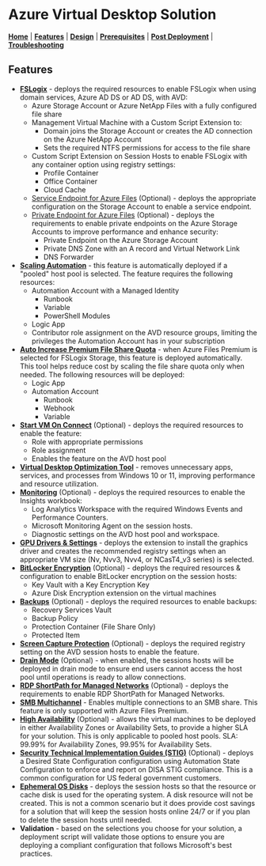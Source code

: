 # Azure Virtual Desktop Solution

[**Home**](../readme.md) | [**Features**](./features.md) | [**Design**](./design.md) | [**Prerequisites**](./prerequisites.md) | [**Post Deployment**](./post.md) | [**Troubleshooting**](./troubleshooting.md)

## Features

- [**FSLogix**](https://docs.microsoft.com/en-us/fslogix/overview) - deploys the required resources to enable FSLogix when using domain services, Azure AD DS or AD DS, with AVD:
  - Azure Storage Account or Azure NetApp Files with a fully configured file share
  - Management Virtual Machine with a Custom Script Extension to:
    - Domain joins the Storage Account or creates the AD connection on the Azure NetApp Account
    - Sets the required NTFS permissions for access to the file share
  - Custom Script Extension on Session Hosts to enable FSLogix with any container option using registry settings:
    - Profile Container
    - Office Container
    - Cloud Cache
  - [Service Endpoint for Azure Files](https://docs.microsoft.com/en-us/azure/storage/files/storage-files-networking-overview#public-endpoint-firewall-settings) (Optional) - deploys the appropriate configuration on the Storage Account to enable a service endpoint.
  - [Private Endpoint for Azure Files](https://docs.microsoft.com/en-us/azure/storage/files/storage-files-networking-overview#private-endpoints) (Optional) - deploys the requirements to enable private endpoints on the Azure Storage Accounts to improve performance and enhance security:
    - Private Endpoint on the Azure Storage Account
    - Private DNS Zone with an A record and Virtual Network Link
    - DNS Forwarder
- [**Scaling Automation**](https://docs.microsoft.com/en-us/azure/virtual-desktop/scaling-automation-logic-apps) - this feature is automatically deployed if a "pooled" host pool is selected. The feature requires the following resources:
  - Automation Account with a Managed Identity
    - Runbook
    - Variable
    - PowerShell Modules
  - Logic App
  - Contributor role assignment on the AVD resource groups, limiting the privileges the Automation Account has in your subscription
- [**Auto Increase Premium File Share Quota**](https://github.com/Azure-Samples/azure-files-samples/tree/master/autogrow-PFS-quota) - when Azure Files Premium is selected for FSLogix Storage, this feature is deployed automatically. This tool helps reduce cost by scaling the file share quota only when needed. The following resources will be deployed:
  - Logic App
  - Automation Account
    - Runbook
    - Webhook
    - Variable
- [**Start VM On Connect**](https://docs.microsoft.com/en-us/azure/virtual-desktop/start-virtual-machine-connect?tabs=azure-portal) (Optional) - deploys the required resources to enable the feature:
  - Role with appropriate permissions
  - Role assignment
  - Enables the feature on the AVD host pool
- **[Virtual Desktop Optimization Tool](https://github.com/The-Virtual-Desktop-Team/Virtual-Desktop-Optimization-Tool)** - removes unnecessary apps, services, and processes from Windows 10 or 11, improving performance and resource utilization.
- [**Monitoring**](https://docs.microsoft.com/en-us/azure/virtual-desktop/azure-monitor) (Optional) - deploys the required resources to enable the Insights workbook:
  - Log Analytics Workspace with the required Windows Events and Performance Counters.
  - Microsoft Monitoring Agent on the session hosts.
  - Diagnostic settings on the AVD host pool and workspace.
- [**GPU Drivers & Settings**](https://docs.microsoft.com/en-us/azure/virtual-desktop/configure-vm-gpu) - deploys the extension to install the graphics driver and creates the recommended registry settings when an appropriate VM size (Nv, Nvv3, Nvv4, or NCasT4_v3 series) is selected.
- [**BitLocker Encryption**](https://docs.microsoft.com/en-us/azure/virtual-machines/windows/disk-encryption-overview) (Optional) - deploys the required resources & configuration to enable BitLocker encryption on the session hosts:
  - Key Vault with a Key Encryption Key
  - Azure Disk Encryption extension on the virtual machines
- [**Backups**](https://docs.microsoft.com/en-us/azure/backup/backup-overview) (Optional) - deploys the required resources to enable backups:
  - Recovery Services Vault
  - Backup Policy
  - Protection Container (File Share Only)
  - Protected Item
- [**Screen Capture Protection**](https://docs.microsoft.com/en-us/azure/virtual-desktop/screen-capture-protection) (Optional) - deploys the required registry setting on the AVD session hosts to enable the feature.
- [**Drain Mode**](https://docs.microsoft.com/en-us/azure/virtual-desktop/drain-mode) (Optional) - when enabled, the sessions hosts will be deployed in drain mode to ensure end users cannot access the host pool until operations is ready to allow connections.
- [**RDP ShortPath for Managed Networks**](https://docs.microsoft.com/en-us/azure/virtual-desktop/shortpath) (Optional) - deploys the requirements to enable RDP ShortPath for Managed Networks.
- [**SMB Multichannel**](https://docs.microsoft.com/en-us/azure/storage/files/storage-files-smb-multichannel-performance) - Enables multiple connections to an SMB share.  This feature is only supported with Azure Files Premium.
- [**High Availability**](https://docs.microsoft.com/en-us/azure/virtual-machines/availability) (Optional) - allows the virtual machines to be deployed in either Availability Zones or Availability Sets, to provide a higher SLA for your solution.  This is only applicable to pooled host pools.  SLA: 99.99% for Availability Zones, 99.95% for Availability Sets.
- [**Security Technical Implementation Guides (STIG)**](https://public.cyber.mil/stigs/) (Optional) - deploys a Desired State Configuration configuration using Automation State Configuration to enforce and report on DISA STIG compliance. This is a common configuration for US federal government customers.
- [**Ephemeral OS Disks**](https://docs.microsoft.com/en-us/azure/virtual-machines/ephemeral-os-disks) - deploys the session hosts so that the resource or cache disk is used for the operating system. A disk resource will not be created. This is not a common scenario but it does provide cost savings for a solution that will keep the session hosts online 24/7 or if you plan to delete the session hosts until needed.
- **Validation** - based on the selections you choose for your solution, a deployment script will validate those options to ensure you are deploying a compliant configuration that follows Microsoft's best practices.
